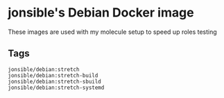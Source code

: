 # jonsible's Debian Docker image

These images are used with my molecule setup to speed up roles testing

## Tags

`jonsible/debian:stretch`  
`jonsible/debian:stretch-build`  
`jonsible/debian:stretch-sbuild`  
`jonsible/debian:stretch-systemd`  
